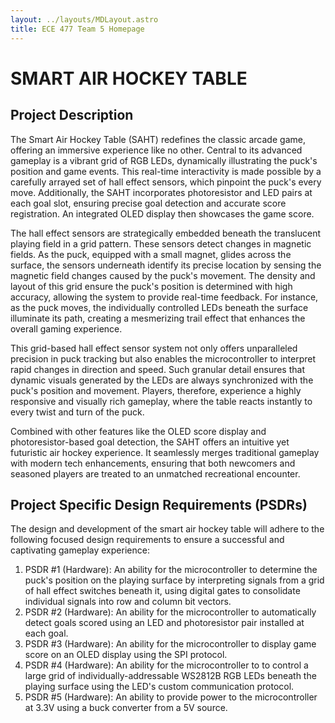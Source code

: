 ```yaml
---
layout: ../layouts/MDLayout.astro
title: ECE 477 Team 5 Homepage
---
```


# SMART AIR HOCKEY TABLE

## Project Description

The Smart Air Hockey Table (SAHT) redefines the classic arcade game, offering
an immersive experience like no other. Central to its advanced gameplay is a
vibrant grid of RGB LEDs, dynamically illustrating the puck's position and game
events. This real-time interactivity is made possible by a carefully arrayed set
of hall effect sensors, which pinpoint the puck's every move. Additionally, the
SAHT incorporates photoresistor and LED pairs at each goal slot, ensuring
precise goal detection and accurate score registration. An integrated OLED
display then showcases the game score.

The hall effect sensors are strategically embedded beneath the translucent
playing field in a grid pattern. These sensors detect changes in magnetic
fields. As the puck, equipped with a small magnet, glides across the surface,
the sensors underneath identify its precise location by sensing the magnetic
field changes caused by the puck's movement. The density and layout of this grid
ensure the puck's position is determined with high accuracy, allowing the system
to provide real-time feedback. For instance, as the puck moves, the individually
controlled LEDs beneath the surface illuminate its path, creating a mesmerizing
trail effect that enhances the overall gaming experience.

This grid-based hall effect sensor system not only offers unparalleled precision
in puck tracking but also enables the microcontroller to interpret rapid changes
in direction and speed. Such granular detail ensures that dynamic visuals
generated by the LEDs are always synchronized with the puck's position and
movement. Players, therefore, experience a highly responsive and visually rich
gameplay, where the table reacts instantly to every twist and turn of the puck.

Combined with other features like the OLED score display and photoresistor-based
goal detection, the SAHT offers an intuitive yet futuristic air hockey
experience. It seamlessly merges traditional gameplay with modern tech
enhancements, ensuring that both newcomers and seasoned players are treated to
an unmatched recreational encounter.

## Project Specific Design Requirements (PSDRs)

The design and development of the smart air hockey table will adhere to the
following focused design requirements to ensure a successful and captivating
gameplay experience:

1. PSDR #1 (Hardware): An ability for the microcontroller to determine the
   puck's position on the playing surface by interpreting signals from a grid of
   hall effect switches beneath it, using digital gates to consolidate
   individual signals into row and column bit vectors.
2. PSDR #2 (Hardware): An ability for the microcontroller to automatically
   detect goals scored using an LED and photoresistor pair installed at each
   goal.
3. PSDR #3 (Hardware): An ability for the microcontroller to display game score
   on an OLED display using the SPI protocol.
4. PSDR #4 (Hardware): An ability for the microcontroller to to control a large
   grid of individually-addressable WS2812B RGB LEDs beneath the playing surface
   using the LED's custom communication protocol.
5. PSDR #5 (Hardware): An ability to provide power to the microcontroller at
   3.3V using a buck converter from a 5V source.
